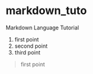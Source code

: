 # markdown_tuto
Markdown Language Tutorial
1. first point
2. second point
3. third point
> first point
>